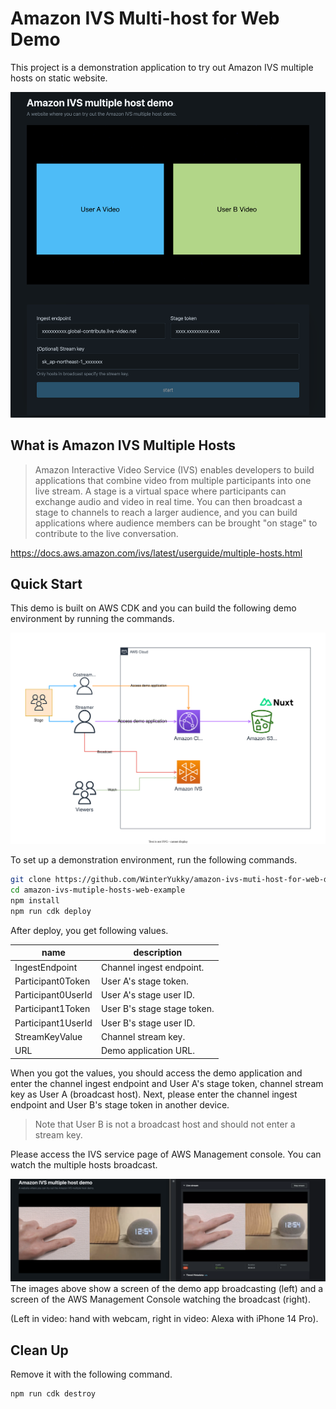 # Amazon IVS Multi-host for Web Demo

This project is a demonstration application to try out Amazon IVS multiple hosts on static website.

![Image](./images/website-overview.png)

## What is Amazon IVS Multiple Hosts

> Amazon Interactive Video Service (IVS) enables developers to build applications that combine video from multiple participants into one live stream. A stage is a virtual space where participants can exchange audio and video in real time. You can then broadcast a stage to channels to reach a larger audience, and you can build applications where audience members can be brought "on stage" to contribute to the live conversation.

https://docs.aws.amazon.com/ivs/latest/userguide/multiple-hosts.html

## Quick Start

This demo is built on AWS CDK and you can build the following demo environment by running the commands.

![demo architecture](./images/demo-architecture.svg)

To set up a demonstration environment, run the following commands.

```bash
git clone https://github.com/WinterYukky/amazon-ivs-muti-host-for-web-demo.git
cd amazon-ivs-mutiple-hosts-web-example
npm install
npm run cdk deploy
```

After deploy, you get following values.

| name               | description                 |
| ------------------ | --------------------------- |
| IngestEndpoint     | Channel ingest endpoint.    |
| Participant0Token  | User A's stage token.       |
| Participant0UserId | User A's stage user ID.     |
| Participant1Token  | User B's stage stage token. |
| Participant1UserId | User B's stage user ID.     |
| StreamKeyValue     | Channel stream key.         |
| URL                | Demo application URL.       |

When you got the values, you should access the demo application and enter the channel ingest endpoint and User A's stage token, channel stream key as User A (broadcast host).
Next, please enter the channel ingest endpoint and User B's stage token in another device.

> Note that User B is not a broadcast host and should not enter a stream key.

Please access the IVS service page of AWS Management console. You can watch the multiple hosts broadcast.

![multiple hosts broadcast](./images/broadcast-demo.png)  
The images above show a screen of the demo app broadcasting (left) and a screen of the AWS Management Console watching the broadcast (right).

(Left in video: hand with webcam, right in video: Alexa with iPhone 14 Pro).

## Clean Up

Remove it with the following command.

```bash
npm run cdk destroy
```
